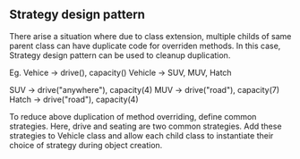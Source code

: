 ## Strategy design pattern 

There arise a situation where due to class extension, multiple childs of same parent class can have duplicate code for overriden methods. In this case, Strategy design pattern can be used to cleanup duplication.

Eg. 
Vehice -> drive(), capacity()
Vehicle -> SUV, MUV, Hatch

SUV -> drive("anywhere"), capacity(4)
MUV -> drive("road"), capacity(7)
Hatch -> drive("road"), capacity(4)

To reduce above duplication of method overriding, define common strategies. Here, drive and seating are two common strategies. Add these strategies to Vehicle class and allow each child class to instantiate their choice of strategy during object creation.

